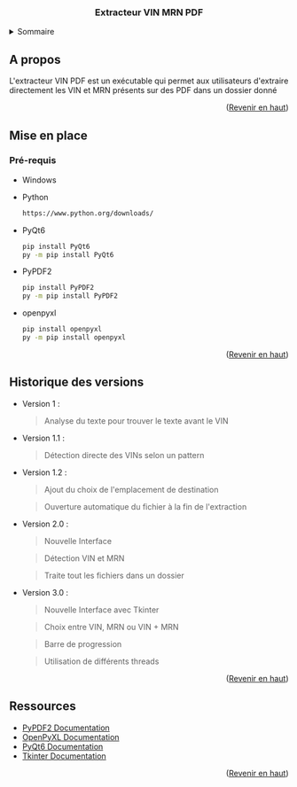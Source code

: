 <!-- LOGO PROJET -->
<div align="center">
  <h3 align="center">Extracteur VIN MRN PDF</h3>
</div>

<!-- SOMMAIRE -->
<details>
  <summary>Sommaire</summary>
  <ol>
    <li>
      <a href="#a-propos">A propos</a>
    </li>
    <li>
      <a href="#mise-en-place">Mise en place</a>
      <ul>
        <li><a href="#prerequis">Pré-requis</a></li>
        <li><a href="#installation">Installation</a></li>
      </ul>
    </li>
    <li><a href="#utilisation">Utilisation</a></li>
    <lia><a href="#versionhistory">Historique des versions</a></li>
    <li><a href="#ressources">Ressources utilisés</a></li>
  </ol>
</details>

<!-- A propos -->
## A propos


L'extracteur VIN PDF est un exécutable qui permet aux utilisateurs d'extraire directement les VIN et MRN présents sur des PDF dans un dossier donné

<p align="right">(<a href="#readme-top">Revenir en haut</a>)</p>


<!-- Mise en place -->
## Mise en place

### Pré-requis

* Windows
* Python
  ```sh
  https://www.python.org/downloads/
  ```
    
* PyQt6
  ```sh
  pip install PyQt6
  py -m pip install PyQt6
  ```

* PyPDF2
  ```sh
  pip install PyPDF2
  py -m pip install PyPDF2
  ```

* openpyxl
  ```sh
  pip install openpyxl
  py -m pip install openpyxl
  ```

<p align="right">(<a href="#readme-top">Revenir en haut</a>)</p>

<!-- Historique des versions -->
## Historique des versions

- Version 1 : 

	> Analyse du texte pour trouver le texte avant le VIN

- Version 1.1 :

	> Détection directe des VINs selon un pattern

- Version 1.2 :

  > Ajout du choix de l'emplacement de destination

  > Ouverture automatique du fichier à la fin de l'extraction

- Version 2.0 :

  > Nouvelle Interface
  
  > Détection VIN et MRN
 
  > Traite tout les fichiers dans un dossier
- Version 3.0 :

  > Nouvelle Interface avec Tkinter

  > Choix entre VIN, MRN ou VIN + MRN

  > Barre de progression

  > Utilisation de différents threads

<p align="right">(<a href="#readme-top">Revenir en haut</a>)</p>

<!-- Ressources utilisées -->
## Ressources

* [PyPDF2 Documentation](https://pypdf2.readthedocs.io/en/3.0.0/)
* [OpenPyXL Documentation](https://openpyxl.readthedocs.io/en/stable/)
* [PyQt6 Documentation](https://www.riverbankcomputing.com/static/Docs/PyQt6/)
* [Tkinter Documentation](https://docs.python.org/fr/3/library/tkinter.html)
<p align="right">(<a href="#readme-top">Revenir en haut</a>)</p>
